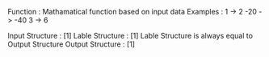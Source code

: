 Function : Mathamatical function based on input data
Examples :
1 -> 2
-20 -> -40
3 -> 6


Input Structure : [1]
Lable Structure : [1] Lable Structure is always equal to Output Structure
Output Structure : [1]


